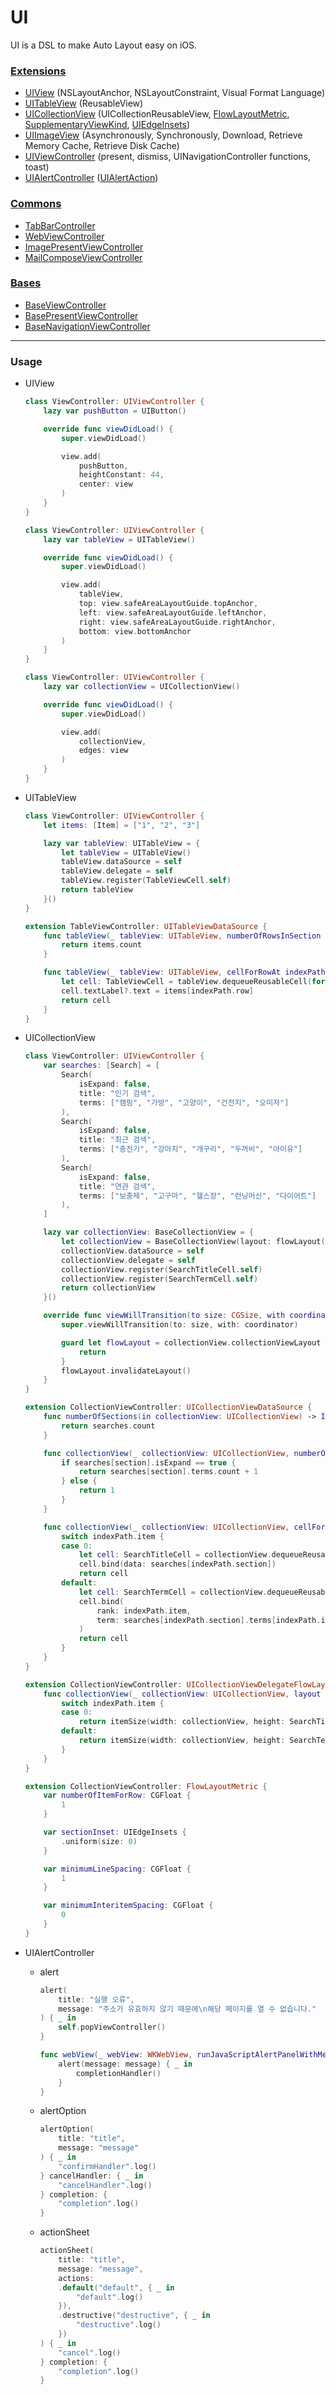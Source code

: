 # UI

UI is a DSL to make Auto Layout easy on iOS.



### [Extensions](https://github.com/YangJinmo/UI/tree/main/UI/UI/Sources/Extensions)

- [UIView](https://github.com/YangJinmo/UI/blob/main/UI/UI/Sources/Extensions/UIView.swift) (NSLayoutAnchor, NSLayoutConstraint, Visual Format Language)
- [UITableView](https://github.com/YangJinmo/UI/blob/main/UI/UI/Sources/Extensions/UITableView.swift) (ReusableView)
- [UICollectionView](https://github.com/YangJinmo/UI/blob/main/UI/UI/Sources/Extensions/UICollectionView.swift) (UICollectionReusableView, [FlowLayoutMetric](https://github.com/YangJinmo/UI/blob/main/UI/UI/Sources/Commons/FlowLayoutMetric.swift), [SupplementaryViewKind](https://github.com/YangJinmo/UI/blob/main/UI/UI/Sources/Commons/SupplementaryViewKind.swift), [UIEdgeInsets](https://github.com/YangJinmo/UI/blob/main/UI/UI/Sources/Extensions/UIEdgeInsets.swift))
- [UIImageView](https://github.com/YangJinmo/UI/blob/main/UI/UI/Sources/Extensions/UIImageView.swift) (Asynchronously, Synchronously, Download, Retrieve Memory Cache, Retrieve Disk Cache)
- [UIViewController](https://github.com/YangJinmo/UI/blob/main/UI/UI/Sources/Extensions/UIViewController.swift) (present, dismiss, UINavigationController functions, toast)
- [UIAlertController](https://github.com/YangJinmo/UI/blob/main/UI/UI/Sources/Extensions/UIAlertController.swift) ([UIAlertAction](https://github.com/YangJinmo/UI/blob/main/UI/UI/Sources/Extensions/UIAlertAction.swift))



### [Commons](https://github.com/YangJinmo/UI/tree/main/UI/UI/Sources/ViewControllers/Commons)

- [TabBarController](https://github.com/YangJinmo/UI/blob/main/UI/UI/Sources/ViewControllers/Commons/TabBarController.swift)
- [WebViewController](https://github.com/YangJinmo/UI/blob/main/UI/UI/Sources/ViewControllers/Commons/WebViewController.swift)
- [ImagePresentViewController](https://github.com/YangJinmo/UI/blob/main/UI/UI/Sources/ViewControllers/Commons/ImagePresentViewController.swift)
- [MailComposeViewController](https://github.com/YangJinmo/UI/blob/main/UI/UI/Sources/ViewControllers/Commons/MailComposeViewController.swift)



### [Bases](https://github.com/YangJinmo/UI/tree/main/UI/UI/Sources/ViewControllers/Bases)

- [BaseViewController](https://github.com/YangJinmo/UI/blob/main/UI/UI/Sources/ViewControllers/Bases/BaseViewController.swift)
- [BasePresentViewController](https://github.com/YangJinmo/UI/blob/main/UI/UI/Sources/ViewControllers/Bases/BasePresentViewController.swift)
- [BaseNavigationViewController](https://github.com/YangJinmo/UI/blob/main/UI/UI/Sources/ViewControllers/Bases/BaseNavigationViewController.swift)



---



### Usage

- UIView

  ```swift
  class ViewController: UIViewController {
      lazy var pushButton = UIButton()
  
      override func viewDidLoad() {
          super.viewDidLoad()
  
          view.add(
              pushButton,
              heightConstant: 44,
              center: view
          )
      }
  }
  ```
  
  ```swift
  class ViewController: UIViewController {
      lazy var tableView = UITableView()
  
      override func viewDidLoad() {
          super.viewDidLoad()
  
          view.add(
              tableView,
              top: view.safeAreaLayoutGuide.topAnchor,
              left: view.safeAreaLayoutGuide.leftAnchor,
              right: view.safeAreaLayoutGuide.rightAnchor,
              bottom: view.bottomAnchor
          )
      }
  }
  ```
  
  ```swift
  class ViewController: UIViewController {
      lazy var collectionView = UICollectionView()
  
      override func viewDidLoad() {
          super.viewDidLoad()
  
          view.add(
              collectionView,
              edges: view
          )
      }
  }
  ```
  
  
  
- UITableView

  ```swift
  class ViewController: UIViewController {
      let items: [Item] = ["1", "2", "3"]
  
      lazy var tableView: UITableView = {
          let tableView = UITableView()
          tableView.dataSource = self
          tableView.delegate = self
          tableView.register(TableViewCell.self)
          return tableView
      }()
  }
  
  extension TableViewController: UITableViewDataSource {
      func tableView(_ tableView: UITableView, numberOfRowsInSection section: Int) -> Int {
          return items.count
      }
  
      func tableView(_ tableView: UITableView, cellForRowAt indexPath: IndexPath) -> UITableViewCell {
          let cell: TableViewCell = tableView.dequeueReusableCell(for: indexPath)
          cell.textLabel?.text = items[indexPath.row]
          return cell
      }
  }
  ```
  
  
  
- UICollectionView

  ```swift
  class ViewController: UIViewController {
      var searches: [Search] = [
          Search(
              isExpand: false,
              title: "인기 검색",
              terms: ["캠핑", "가방", "고양이", "건전지", "오미자"]
          ),
          Search(
              isExpand: false,
              title: "최근 검색",
              terms: ["충전기", "강아지", "개구리", "두꺼비", "아이유"]
          ),
          Search(
              isExpand: false,
              title: "연관 검색",
              terms: ["보충제", "고구마", "헬스장", "런닝머신", "다이어트"]
          ),
      ]
  
      lazy var collectionView: BaseCollectionView = {
          let collectionView = BaseCollectionView(layout: flowLayout())
          collectionView.dataSource = self
          collectionView.delegate = self
          collectionView.register(SearchTitleCell.self)
          collectionView.register(SearchTermCell.self)
          return collectionView
      }()
  
      override func viewWillTransition(to size: CGSize, with coordinator: UIViewControllerTransitionCoordinator) {
          super.viewWillTransition(to: size, with: coordinator)
  
          guard let flowLayout = collectionView.collectionViewLayout as? UICollectionViewFlowLayout else {
              return
          }
          flowLayout.invalidateLayout()
      }
  }
  
  extension CollectionViewController: UICollectionViewDataSource {
      func numberOfSections(in collectionView: UICollectionView) -> Int {
          return searches.count
      }
  
      func collectionView(_ collectionView: UICollectionView, numberOfItemsInSection section: Int) -> Int {
          if searches[section].isExpand == true {
              return searches[section].terms.count + 1
          } else {
              return 1
          }
      }
  
      func collectionView(_ collectionView: UICollectionView, cellForItemAt indexPath: IndexPath) -> UICollectionViewCell {
          switch indexPath.item {
          case 0:
              let cell: SearchTitleCell = collectionView.dequeueReusableCell(for: indexPath)
              cell.bind(data: searches[indexPath.section])
              return cell
          default:
              let cell: SearchTermCell = collectionView.dequeueReusableCell(for: indexPath)
              cell.bind(
                  rank: indexPath.item,
                  term: searches[indexPath.section].terms[indexPath.item - 1]
              )
              return cell
          }
      }
  }
  
  extension CollectionViewController: UICollectionViewDelegateFlowLayout {
      func collectionView(_ collectionView: UICollectionView, layout collectionViewLayout: UICollectionViewLayout, sizeForItemAt indexPath: IndexPath) -> CGSize {
          switch indexPath.item {
          case 0:
              return itemSize(width: collectionView, height: SearchTitleCell.itemHeight)
          default:
              return itemSize(width: collectionView, height: SearchTermCell.itemHeight)
          }
      }
  }
  
  extension CollectionViewController: FlowLayoutMetric {
      var numberOfItemForRow: CGFloat {
          1
      }
  
      var sectionInset: UIEdgeInsets {
          .uniform(size: 0)
      }
  
      var minimumLineSpacing: CGFloat {
          1
      }
  
      var minimumInteritemSpacing: CGFloat {
          0
      }
  }
  ```
  
- UIAlertController

  - alert
  
    ```swift
    alert(
        title: "실행 오류",
        message: "주소가 유효하지 않기 때문에\n해당 페이지를 열 수 없습니다."
    ) { _ in
        self.popViewController()
    }
    ```
  
    ```swift
    func webView(_ webView: WKWebView, runJavaScriptAlertPanelWithMessage message: String, initiatedByFrame frame: WKFrameInfo, completionHandler: @escaping () -> Void) {
        alert(message: message) { _ in
            completionHandler()
        }
    }
    ```
  
  - alertOption
  
    ```swift
    alertOption(
        title: "title",
        message: "message"
    ) { _ in
        "confirmHandler".log()
    } cancelHandler: { _ in
        "cancelHandler".log()
    } completion: {
        "completion".log()
    }
    ```
  
  - actionSheet
  
    ```swift
    actionSheet(
        title: "title",
        message: "message",
        actions:
        .default("default", { _ in
            "default".log()
        }),
        .destructive("destructive", { _ in
            "destructive".log()
        })
    ) { _ in
        "cancel".log()
    } completion: {
        "completion".log()
    }
    ```
    
    
